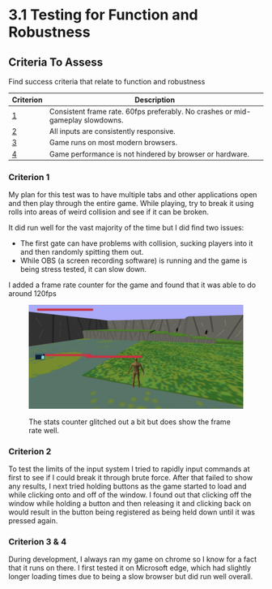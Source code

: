 # 3.1 Testing for Function and Robustness

## Criteria To Assess

Find success criteria that relate to function and robustness

| Criterion                                  | Description                                                                    |
| ------------------------------------------ | ------------------------------------------------------------------------------ |
| [1](../1-analysis/1.5-success-criteria.md) | Consistent frame rate. 60fps preferably. No crashes or mid-gameplay slowdowns. |
| [2](../1-analysis/1.5-success-criteria.md) | All inputs are consistently responsive.                                        |
| [3](../1-analysis/1.5-success-criteria.md) | Game runs on most modern browsers.                                             |
| [4](../1-analysis/1.5-success-criteria.md) | Game performance is not hindered by browser or hardware.                       |

### Criterion 1

My plan for this test was to have multiple tabs and other applications open and then play through the entire game. While playing, try to break it using rolls into areas of weird collision and see if it can be broken.

It did run well for the vast majority of the time but I did find two issues:

* The first gate can have problems with collision, sucking players into it and then randomly spitting them out.
* While OBS (a screen recording software) is running and the game is being stress tested, it can slow down.

I added a frame rate counter for the game and found that it was able to do around 120fps

<figure><img src="../.gitbook/assets/image (3) (2).png" alt=""><figcaption><p>The stats counter glitched out a bit but does show the frame rate well.</p></figcaption></figure>

### Criterion 2

To test the limits of the input system I tried to rapidly input commands at first to see if I could break it through brute force. After that failed to show any results, I next tried holding buttons as the game started to load and while clicking onto and off of the window. I found out that clicking off the window while holding a button and then releasing it and clicking back on would result in the button being registered as being held down until it was pressed again.

### Criterion 3 & 4

During development, I always ran my game on chrome so I know for a fact that it runs on there. I first tested it on Microsoft edge, which had slightly longer loading times due to being a slow browser but did run well overall.
